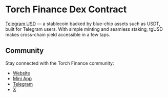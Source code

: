 # Torch Finance Dex Contract

[Telegram USD](https://app.tgusd.io/) — a stablecoin backed by blue-chip assets such as USDT, built for Telegram users. With simple minting and seamless staking, tgUSD makes cross-chain yield accessible in a few taps.

## Community

Stay connected with the Torch Finance community:

- [Website](https://torch.finance/)
- [Mini App](https://t.me/tgusd_official_bot)
- [Telegram](https://t.me/torch_ton)
- [X](https://x.com/home)
